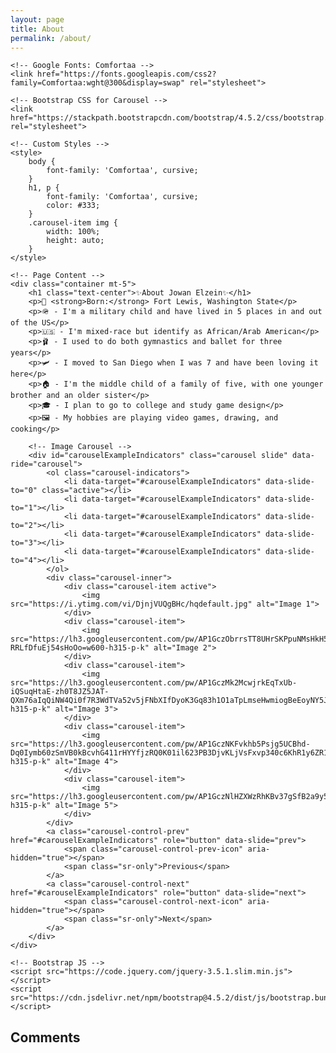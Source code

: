 ```yaml
---
layout: page
title: About
permalink: /about/
---
```


<html lang="en">
<head>
    <meta charset="UTF-8">
    <meta name="viewport" content="width=device-width, initial-scale=1.0">
    <title>About Jowan Elzein</title>

    <!-- Google Fonts: Comfortaa -->
    <link href="https://fonts.googleapis.com/css2?family=Comfortaa:wght@300&display=swap" rel="stylesheet">

    <!-- Bootstrap CSS for Carousel -->
    <link href="https://stackpath.bootstrapcdn.com/bootstrap/4.5.2/css/bootstrap.min.css" rel="stylesheet">

    <!-- Custom Styles -->
    <style>
        body {
            font-family: 'Comfortaa', cursive;
        }
        h1, p {
            font-family: 'Comfortaa', cursive;
            color: #333;
        }
        .carousel-item img {
            width: 100%;
            height: auto;
        }
    </style>
</head>
<body>

    <!-- Page Content -->
    <div class="container mt-5">
        <h1 class="text-center">✨About Jowan Elzein✨</h1>
        <p>🍼 <strong>Born:</strong> Fort Lewis, Washington State</p>
        <p>🪖 - I'm a military child and have lived in 5 places in and out of the US</p>
        <p>🇺🇸 - I'm mixed-race but identify as African/Arab American</p>
        <p>🩰 - I used to do both gymnastics and ballet for three years</p>
        <p>🛩️ - I moved to San Diego when I was 7 and have been loving it here</p>
        <p>🏠 - I'm the middle child of a family of five, with one younger brother and an older sister</p>
        <p>🎓 - I plan to go to college and study game design</p>
        <p>🖼️ - My hobbies are playing video games, drawing, and cooking</p>

        <!-- Image Carousel -->
        <div id="carouselExampleIndicators" class="carousel slide" data-ride="carousel">
            <ol class="carousel-indicators">
                <li data-target="#carouselExampleIndicators" data-slide-to="0" class="active"></li>
                <li data-target="#carouselExampleIndicators" data-slide-to="1"></li>
                <li data-target="#carouselExampleIndicators" data-slide-to="2"></li>
                <li data-target="#carouselExampleIndicators" data-slide-to="3"></li>
                <li data-target="#carouselExampleIndicators" data-slide-to="4"></li>
            </ol>
            <div class="carousel-inner">
                <div class="carousel-item active">
                    <img src="https://i.ytimg.com/vi/DjnjVUQgBHc/hqdefault.jpg" alt="Image 1">
                </div>
                <div class="carousel-item">
                    <img src="https://lh3.googleusercontent.com/pw/AP1GczObrrsTT8UHrSKPpuNMsHkH5_2bcMumbXUUrhSKFJRgA9hJTJUO6lPlor2acPWQQ1Sf67EfGS1I4OPhBB8PfcktLSyeglwl2u-RRLfDfuEj54sHoOo=w600-h315-p-k" alt="Image 2">
                </div>
                <div class="carousel-item">
                    <img src="https://lh3.googleusercontent.com/pw/AP1GczMk2McwjrkEqTxUb-iQSuqHtaE-zh0T8JZ5JAT-QXm76aIqQiNW4Qi0f7R3WdTVa52v5jFNbXIfDyoK3Gq83h1O1aTpLmseHwmiogBeEoyNY5JY6yU=w600-h315-p-k" alt="Image 3">
                </div>
                <div class="carousel-item">
                    <img src="https://lh3.googleusercontent.com/pw/AP1GczNKFvkhb5Psjg5UCBhd-Dq0Iymb60zSmVB0kBcvhG411rHYYfjzRQ0K01il623PB3DjvKLjVsFxvp340c6KhR1y6ZR1ye4PHErXrNkCbC8_mOPQV38=w600-h315-p-k" alt="Image 4">
                </div>
                <div class="carousel-item">
                    <img src="https://lh3.googleusercontent.com/pw/AP1GczNlHZXWzRhKBv37gSfB2a9y5LOPSTliG5SyQKVAR6EdQ4Cj37Dvj5uGttvJSaBfXUpVigS04WQFqvaQXjHX1HiSFhUaci0FgxAmuSYg3q6tS1srdAk=w600-h315-p-k" alt="Image 5">
                </div>
            </div>
            <a class="carousel-control-prev" href="#carouselExampleIndicators" role="button" data-slide="prev">
                <span class="carousel-control-prev-icon" aria-hidden="true"></span>
                <span class="sr-only">Previous</span>
            </a>
            <a class="carousel-control-next" href="#carouselExampleIndicators" role="button" data-slide="next">
                <span class="carousel-control-next-icon" aria-hidden="true"></span>
                <span class="sr-only">Next</span>
            </a>
        </div>
    </div>

    <!-- Bootstrap JS -->
    <script src="https://code.jquery.com/jquery-3.5.1.slim.min.js"></script>
    <script src="https://cdn.jsdelivr.net/npm/bootstrap@4.5.2/dist/js/bootstrap.bundle.min.js"></script>
</body>
</html>
 

 <!-- Utterances comments integration -->
<section id="comments">
  <h2>Comments</h2>
  <script src="https://utteranc.es/client.js"
          repo="Jowan3/Jowan_2025"
          issue-term="pathname"
          theme="github-light"
          crossorigin="anonymous"
          async>
  </script>
</section>

